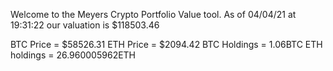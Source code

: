 Welcome to the Meyers Crypto Portfolio Value tool. 
As of 04/04/21 at 19:31:22 our valuation is $118503.46 

BTC Price = $58526.31
 ETH Price = $2094.42
BTC Holdings = 1.06BTC
 ETH holdings = 26.960005962ETH 

